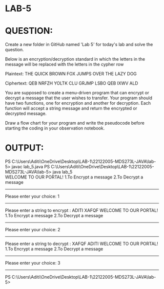  # LAB-5
 
 # QUESTION: 
 Create a new folder in GitHub named 'Lab 5' for today's lab and solve the question.

Below is an encryption/decryption standard in which the letters in the message will be replaced with the letters in the cypher row


Plaintext:  THE QUICK BROWN FOX JUMPS OVER THE LAZY DOG

Ciphertext: QEB NRFZH YOLTK CLU GRJMP LSBO QEB IXWV ALD

You are supposed to create a menu-driven program that can encrypt or decrypt a message that the user wishes to transfer.
Your program should have two functions, one for encryption and another for decryption. Each function will accept a string message and return the encrypted or decrypted message.



Draw a flow chart for your program and write the pseudocode before starting the coding in your observation notebook.


# OUTPUT: 

PS C:\Users\Aditi\OneDrive\Desktop\LAB-1\22122005-MDS273L-JAVA\lab-5> javac lab_5.java
PS C:\Users\Aditi\OneDrive\Desktop\LAB-1\22122005-MDS273L-JAVA\lab-5> java lab_5      
WELCOME TO OUR PORTAL!
1.To Encrypt a message
2.To Decrypt a message
_____________________________________________________________________
Please enter your choice: 1

-----------------------------------------------
Please enter a string to encrypt : 
ADITI
XAFQF
WELCOME TO OUR PORTAL!
1.To Encrypt a message
2.To Decrypt a message
_____________________________________________________________________
Please enter your choice: 2

-----------------------------------------------
Please enter a string to decrypt : 
XAFQF
ADITI
WELCOME TO OUR PORTAL!
1.To Encrypt a message
2.To Decrypt a message
_____________________________________________________________________
Please enter your choice: 3

-----------------------------------------------
PS C:\Users\Aditi\OneDrive\Desktop\LAB-1\22122005-MDS273L-JAVA\lab-5> 
 
